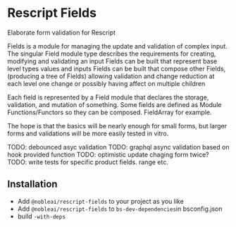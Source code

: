 # Rescript Fields

Elaborate form validation for Rescript 

Fields is a module for managing the update and validation of complex input.
The singular Field module type describes the requirements for
creating, modifying and validating an input
Fields can be built that represent base level types values and inputs
Fields can be built that compose other Fields, (producing a tree of Fields)
allowing validation and change reduction at each level
one change or possibly having affect on multiple children

Each field is represented by a Field module that declares the storage, validation, and mutation of something.
Some fields are defined as Module Functions/Functors so they can be composed.  FieldArray for example.

The hope is that the basics will be nearly enough for small forms, but larger forms
and validations will be more easily tested in vitro.

TODO: debounced asyc validation
TODO: graphql async validation based on hook provided function
TODO: optimistic update chaging form twice?
TODO: write tests for specific product fields. range etc.

## Installation

* Add `@nobleai/rescript-fields` to your project as you like
* Add `@nobleai/rescript-fields` to `bs-dev-dependencies`in bsconfig.json
* build `-with-deps`
